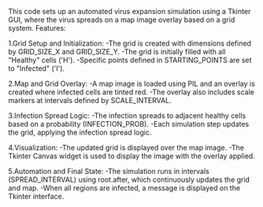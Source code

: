 This code sets up an automated virus expansion simulation using a Tkinter GUI, where the virus spreads on a map image overlay based on a grid system. Features:

1.Grid Setup and Initialization:
-The grid is created with dimensions defined by GRID_SIZE_X and GRID_SIZE_Y.
-The grid is initially filled with all "Healthy" cells ('H').
-Specific points defined in STARTING_POINTS are set to "Infected" ('I').

2.Map and Grid Overlay:
-A map image is loaded using PIL and an overlay is created where infected cells are tinted red.
-The overlay also includes scale markers at intervals defined by SCALE_INTERVAL.

3.Infection Spread Logic:
-The infection spreads to adjacent healthy cells based on a probability (INFECTION_PROB).
-Each simulation step updates the grid, applying the infection spread logic.

4.Visualization:
-The updated grid is displayed over the map image.
-The Tkinter Canvas widget is used to display the image with the overlay applied.

5.Automation and Final State:
-The simulation runs in intervals (SPREAD_INTERVAL) using root.after, which continuously updates the grid and map.
-When all regions are infected, a message is displayed on the Tkinter interface.
